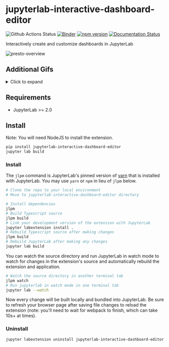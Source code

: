 # jupyterlab-interactive-dashboard-editor

![Github Actions Status](https://github.com/jupytercalpoly/jupyterlab-interactive-dashboard-editor/workflows/Build/badge.svg)
[![Binder](https://mybinder.org/badge_logo.svg)](https://mybinder.org/v2/gh/jupytercalpoly/jupyterlab-interactive-dashboard-editor/master?urlpath=lab)
[![npm version](https://badge.fury.io/js/jupyterlab-interactive-dashboard-editor.svg)](https://www.npmjs.com/package/jupyterlab-interactive-dashboard-editor)
[![Documentation Status](https://readthedocs.org/projects/jupyterlab-interactive-dashboard-editor/badge/?version=latest)](https://jupyterlab-interactive-dashboard-editor.readthedocs.io/en/latest/?badge=latest)

Interactively create and customize dashboards in JupyterLab

![presto-overview](https://github.com/jupytercalpoly/jupyterlab-interactive-dashboard-editor/blob/master/Design/gifs/overview.gif)

## Additional Gifs

<details>
  <summary>Click to expand</summary>
  Add and rearrange outputs on dashboards right from your notebook.

![add-move-resize](https://github.com/jupytercalpoly/jupyterlab-interactive-dashboard-editor/blob/master/Design/gifs/add_move_resize.gif)

Add outputs from multiple notebooks.

![add-multiple](https://github.com/jupytercalpoly/jupyterlab-interactive-dashboard-editor/blob/master/Design/gifs/multiple_notebooks.gif)

See changes immediately.

![see-changes](https://github.com/jupytercalpoly/jupyterlab-interactive-dashboard-editor/blob/master/Design/gifs/update_cells.gif)

Preview your dashboard and interact with widgets in present mode.

![present-mode](https://github.com/jupytercalpoly/jupyterlab-interactive-dashboard-editor/blob/master/Design/gifs/present_edit.gif)

Undo and redo.

![undo-redo](https://github.com/jupytercalpoly/jupyterlab-interactive-dashboard-editor/blob/master/Design/gifs/undo_redo.gif)

Add markdown too.

![markdown-too](https://github.com/jupytercalpoly/jupyterlab-interactive-dashboard-editor/blob/master/Design/gifs/markdown_too.gif)

Save dashboards to file,

![save-dashboard](https://github.com/jupytercalpoly/jupyterlab-interactive-dashboard-editor/blob/master/Design/gifs/save.gif)

Load them up,

![load-dashboard](https://github.com/jupytercalpoly/jupyterlab-interactive-dashboard-editor/blob/master/Design/gifs/load.gif)

And edit them again!

![edit-again](https://github.com/jupytercalpoly/jupyterlab-interactive-dashboard-editor/blob/master/Design/gifs/edit_again.gif)

</details>

## Requirements

- JupyterLab >= 2.0

## Install

Note: You will need NodeJS to install the extension.

```bash
pip install jupyterlab-interactive-dashboard-editor
jupyter lab build
```

### Install

The `jlpm` command is JupyterLab's pinned version of
[yarn](https://yarnpkg.com/) that is installed with JupyterLab. You may use
`yarn` or `npm` in lieu of `jlpm` below.

```bash
# Clone the repo to your local environment
# Move to jupyterlab-interactive-dashboard-editor directory

# Install dependencies
jlpm
# Build Typescript source
jlpm build
# Link your development version of the extension with JupyterLab
jupyter labextension install .
# Rebuild Typescript source after making changes
jlpm build
# Rebuild JupyterLab after making any changes
jupyter lab build
```

You can watch the source directory and run JupyterLab in watch mode to watch for changes in the extension's source and automatically rebuild the extension and application.

```bash
# Watch the source directory in another terminal tab
jlpm watch
# Run jupyterlab in watch mode in one terminal tab
jupyter lab --watch
```

Now every change will be built locally and bundled into JupyterLab. Be sure to refresh your browser page after saving file changes to reload the extension (note: you'll need to wait for webpack to finish, which can take 10s+ at times).

### Uninstall

```bash
jupyter labextension uninstall jupyterlab-interactive-dashboard-editor
```
